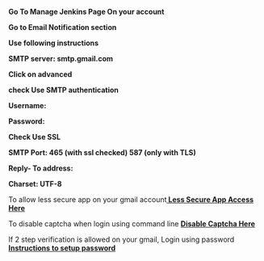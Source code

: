 **Go To Manage Jenkins Page On your account**

**Go to Email Notification section**

**Use following instructions**

**SMTP server: smtp.gmail.com**

**Click on advanced**

**check Use SMTP authentication**

**Username: <Your email>**

**Password: <Your email password>**

**Check Use SSL**

**SMTP Port: 465 (with ssl checked) 587 (only with TLS)**

**Reply- To address: <Your email>**

**Charset: UTF-8**

<p> To allow less secure app on your gmail account<b><a href="https://myaccount.google.com/lesssecureapps"> Less Secure App Access Here</a></b></p>

<p> To disable captcha when login using command line <b><a href="https://accounts.google.com/DisplayUnlockCaptcha">Disable Captcha Here</a></b></p>

<p> If 2 step verification is allowed on your gmail, Login using password <b><a href="https://support.google.com/accounts/answer/185833?hl=en">Instructions to setup password</a></b></p>
